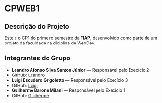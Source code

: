 # CPWEB1
 
## Descrição do Projeto
 
Este é o CP1 do primeiro semestre da **FIAP**, desenvolvido como parte de um projeto da faculdade na diciplina de WebDev.
 
## Integrantes do Grupo
 
- **Leandro Afonso Silva Santos Júnior** — Responsável pelo Execício 2
- GitHub: [Leandro](https://github.com/TLean07)
- **Luigi Escudero Grigoletto** — Responsável pelo Execício 3
- GitHub: [Luigi](https://github.com/Lueg2007)
- **Guilherme Barone Milani**  — Responsável pelo Execício 1
- GitHub: [Guilherme](https://github.com/GuilhermeBM3012)
